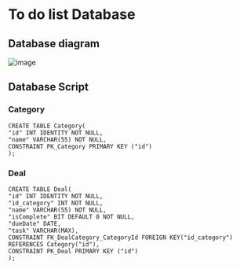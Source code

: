 # To do list Database

## Database diagram

![image](https://user-images.githubusercontent.com/106080433/229347150-4737beed-b1f1-4eb8-851d-ed4dada6b7f9.png)

## Database Script

### Category

```
CREATE TABLE Category(
"id" INT IDENTITY NOT NULL,
"name" VARCHAR(55) NOT NULL,
CONSTRAINT PK_Category PRIMARY KEY ("id")
);
```

### Deal

```
CREATE TABLE Deal(
"id" INT IDENTITY NOT NULL,
"id_category" INT NOT NULL,
"name" VARCHAR(55) NOT NULL,
"isComplete" BIT DEFAULT 0 NOT NULL,
"dueDate" DATE,
"task" VARCHAR(MAX),
CONSTRAINT FK_DealCategory_CategoryId FOREIGN KEY("id_category") REFERENCES Category("id"),
CONSTRAINT PK_Deal PRIMARY KEY ("id")
);
```

